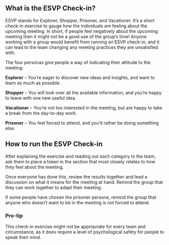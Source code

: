 What is the ESVP Check-in?
--------------------------

ESVP stands for Explorer, Shopper, Prisoner, and Vacationer. It’s a short check-in exercise to gauge how the individuals are feeling about the upcoming meeting. In short, if people feel negatively about the upcoming meeting then it might not be a good use of the group’s time! Anyone working with a group would benefit from running an ESVP check-in, and it can lead to the team changing any meeting practices they are unsatisfied with.

The four personas give people a way of indicating their attitude to the meeting:

**Explorer** – You’re eager to discover new ideas and insights, and want to learn as much as possible.

**Shopper** – You will look over all the available information, and you’re happy to leave with one new useful idea.

**Vacationer** – You’re not too interested in the meeting, but are happy to take a break from the day-to-day work.

**Prisoner** – You feel forced to attend, and you’d rather be doing something else.

How to run the ESVP Check-in
----------------------------

After explaining the exercise and reading out each category to the team, ask them to place a token in the section that most closely relates to how they feel about the meeting.

Once everyone has done this, review the results together and lead a discussion on what it means for the meeting at hand. Remind the group that they can work together to adapt their meeting.

If some people have chosen the prisoner persona, remind the group that anyone who doesn’t want to be in the meeting is not forced to attend.

### Pro-tip

This check-in exercise might not be appropriate for every team and circumstance, as it does require a level of psychological safety for people to speak their mind.